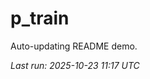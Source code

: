# p_train

Auto-updating README demo.

<!--START_SECTION:status-->
_Last run: 2025-10-23 11:17 UTC_
<!--END_SECTION:status-->








































































































































































































































































































































































































































































































































































































































































































































































































































































































































































































































































































































































































































































































































































































































































































